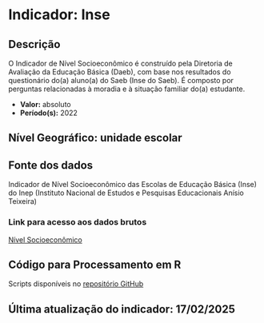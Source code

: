 # Indicador: Inse

## Descrição

O Indicador de Nível Socioeconômico é construído pela Diretoria de Avaliação da Educação Básica (Daeb), com base nos resultados do questionário do(a) aluno(a) do Saeb (Inse do Saeb). É composto por perguntas relacionadas à moradia e à situação familiar do(a) estudante.

- **Valor:** absoluto
- **Período(s):** 2022

## Nível Geográfico: **unidade escolar**

## Fonte dos dados
Indicador de Nível Socioeconômico das Escolas de Educação Básica (Inse) do Inep (Instituto Nacional de Estudos e Pesquisas Educacionais Anísio Teixeira)

### Link para acesso aos dados brutos

[Nível Socioeconômico](https://www.gov.br/inep/pt-br/acesso-a-informacao/dados-abertos/indicadores-educacionais/nivel-socioeconomico)

## Código para Processamento em R
Scripts disponíveis no [repositório GitHub](https://github.com/cem-usp/georedus)

## Última atualização do indicador: 17/02/2025
